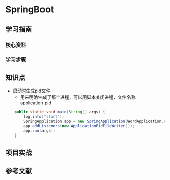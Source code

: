 # SpringBoot

## 学习指南

### 核心资料

### 学习步骤

## 知识点

* 启动时生成pid文件
  * 用来明确生成了那个进程，可以用脚本关闭进程，文件名称application.pid

``` java
    public static void main(String[] args) {
        log.info("start");
        SpringApplication app = new SpringApplication(WordApplication.class);
        app.addListeners(new ApplicationPidFileWriter());
        app.run(args);
    }
```

## 项目实战

## 参考文献
